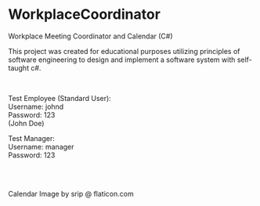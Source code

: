 # WorkplaceCoordinator
Workplace Meeting Coordinator and Calendar (C#)

This project was created for educational purposes utilizing principles of software engineering to design and implement a software system with self-taught c#.

<br/>

Test Employee (Standard User):  
Username: johnd  
Password: 123  
(John Doe)  

Test Manager:  
Username: manager  
Password: 123  

<br/>
<br/>

Calendar Image by  srip @ flaticon.com

